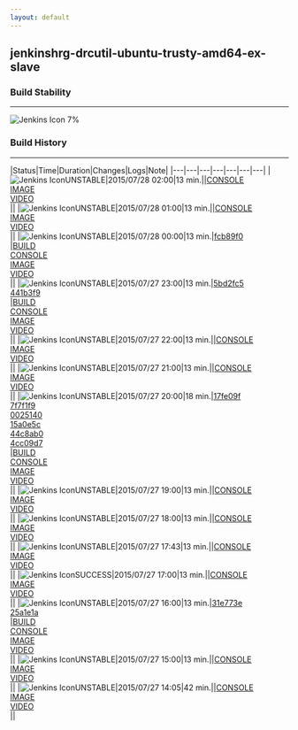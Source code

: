 ```yaml
---
layout: default
---
```

## jenkinshrg-drcutil-ubuntu-trusty-amd64-ex-slave
### Build Stability
___
![Jenkins Icon](http://jenkinshrg.github.io/images/48x48/health-00to19.png)
7%
  
### Build History
___
|Status|Time|Duration|Changes|Logs|Note|
|---|---|---|---|---|---|---|
|![Jenkins Icon](http://jenkinshrg.github.io/images/24x24/yellow.png)UNSTABLE|2015/07/28 02:00|13 min.||[CONSOLE](https://drive.google.com/file/d/0B54sHwaxmuM4ZW55X3BEbGY3aEU/view?usp=drivesdk)<br>[IMAGE](https://drive.google.com/file/d/0B54sHwaxmuM4YnREQWJwU0k3eXM/view?usp=drivesdk)<br>[VIDEO](https://drive.google.com/file/d/0B54sHwaxmuM4dWFRSnhuTDRHekU/view?usp=drivesdk)<br>||
|![Jenkins Icon](http://jenkinshrg.github.io/images/24x24/yellow.png)UNSTABLE|2015/07/28 01:00|13 min.||[CONSOLE](https://drive.google.com/file/d/0B54sHwaxmuM4U2w4NzRtaDc2YWs/view?usp=drivesdk)<br>[IMAGE](https://drive.google.com/file/d/0B54sHwaxmuM4N0p5cF8xU1h6Skk/view?usp=drivesdk)<br>[VIDEO](https://drive.google.com/file/d/0B54sHwaxmuM4S2hEdExscmlhaGc/view?usp=drivesdk)<br>||
|![Jenkins Icon](http://jenkinshrg.github.io/images/24x24/yellow.png)UNSTABLE|2015/07/28 00:00|13 min.|[fcb89f0](https://github.com/jrl-umi3218/hmc2/commit/fcb89f0a08fd431cf55bcce835744ea569c92614)<br>|[BUILD](https://drive.google.com/file/d/0B54sHwaxmuM4elZMVERpaGl2ckU/view?usp=drivesdk)<br>[CONSOLE](https://drive.google.com/file/d/0B54sHwaxmuM4NW5Wal9HOC1tUW8/view?usp=drivesdk)<br>[IMAGE](https://drive.google.com/file/d/0B54sHwaxmuM4ODA1T1diZWNFclU/view?usp=drivesdk)<br>[VIDEO](https://drive.google.com/file/d/0B54sHwaxmuM4SzNoZDRsc2ppRTQ/view?usp=drivesdk)<br>||
|![Jenkins Icon](http://jenkinshrg.github.io/images/24x24/yellow.png)UNSTABLE|2015/07/27 23:00|13 min.|[5bd2fc5](https://github.com/fkanehiro/hrpsys-base/commit/5bd2fc5c4207936be7fb08460a2597bef6c006b5)<br>[441b3f9](https://github.com/fkanehiro/hrpsys-base/commit/441b3f98270d7a15caff7ea601c1e12e2c720ba6)<br>|[BUILD](https://drive.google.com/file/d/0B54sHwaxmuM4M1BETFpYcS1CVm8/view?usp=drivesdk)<br>[CONSOLE](https://drive.google.com/file/d/0B54sHwaxmuM4dVdqVklHYUdtWlE/view?usp=drivesdk)<br>[IMAGE](https://drive.google.com/file/d/0B54sHwaxmuM4UjF0TmZ6VExzdUE/view?usp=drivesdk)<br>[VIDEO](https://drive.google.com/file/d/0B54sHwaxmuM4SndSWVVRTXVYdGs/view?usp=drivesdk)<br>||
|![Jenkins Icon](http://jenkinshrg.github.io/images/24x24/yellow.png)UNSTABLE|2015/07/27 22:00|13 min.||[CONSOLE](https://drive.google.com/file/d/0B54sHwaxmuM4c014clE1MTBUcEU/view?usp=drivesdk)<br>[IMAGE](https://drive.google.com/file/d/0B54sHwaxmuM4Zzh2VXJPejQ3bDg/view?usp=drivesdk)<br>[VIDEO](https://drive.google.com/file/d/0B54sHwaxmuM4N0pGNlc5dEdlT0U/view?usp=drivesdk)<br>||
|![Jenkins Icon](http://jenkinshrg.github.io/images/24x24/yellow.png)UNSTABLE|2015/07/27 21:00|13 min.||[CONSOLE](https://drive.google.com/file/d/0B54sHwaxmuM4NWRUNnZvMFhrVlU/view?usp=drivesdk)<br>[IMAGE](https://drive.google.com/file/d/0B54sHwaxmuM4eUpsT2xhcXJWN3M/view?usp=drivesdk)<br>[VIDEO](https://drive.google.com/file/d/0B54sHwaxmuM4VkN3NHc4ZFF4ZEE/view?usp=drivesdk)<br>||
|![Jenkins Icon](http://jenkinshrg.github.io/images/24x24/yellow.png)UNSTABLE|2015/07/27 20:00|18 min.|[17fe09f](https://github.com/jrl-umi3218/hmc2/commit/17fe09f03d1d4b2a133c2b6c50e260e45102acb8)<br>[7f7f1f9](https://github.com/jrl-umi3218/hmc2/commit/7f7f1f9fe3d11298d0bee7d13890d08e95068351)<br>[0025140](https://github.com/jrl-umi3218/hmc2/commit/00251405849da1831c10d07cbdc9fa8457861535)<br>[15a0e5c](https://github.com/jrl-umi3218/hmc2/commit/15a0e5c06a1b1df038bc340901c8ac7e5f32234c)<br>[44c8ab0](https://github.com/jrl-umi3218/hrpsys-humanoid/commit/44c8ab0fed9803a5230416832d6d587e21f48abb)<br>[4cc09d7](https://github.com/jrl-umi3218/hrpsys-humanoid/commit/4cc09d7c17e09908f4d7d6bfacc8835e6bdcd5c8)<br>|[BUILD](https://drive.google.com/file/d/0B54sHwaxmuM4Qy1Tbkl6b2hneW8/view?usp=drivesdk)<br>[CONSOLE](https://drive.google.com/file/d/0B54sHwaxmuM4Wm5YTUxBZ1FITkE/view?usp=drivesdk)<br>[IMAGE](https://drive.google.com/file/d/0B54sHwaxmuM4M29hcG9aa0FRZWM/view?usp=drivesdk)<br>[VIDEO](https://drive.google.com/file/d/0B54sHwaxmuM4NXYtTzJiaXdwNzA/view?usp=drivesdk)<br>||
|![Jenkins Icon](http://jenkinshrg.github.io/images/24x24/yellow.png)UNSTABLE|2015/07/27 19:00|13 min.||[CONSOLE](https://drive.google.com/file/d/0B54sHwaxmuM4WUxuVncwYnpQWXM/view?usp=drivesdk)<br>[IMAGE](https://drive.google.com/file/d/0B54sHwaxmuM4WERDTGdYLWkycTQ/view?usp=drivesdk)<br>[VIDEO](https://drive.google.com/file/d/0B54sHwaxmuM4ZXdSLVZ2emltSkk/view?usp=drivesdk)<br>||
|![Jenkins Icon](http://jenkinshrg.github.io/images/24x24/yellow.png)UNSTABLE|2015/07/27 18:00|13 min.||[CONSOLE](https://drive.google.com/file/d/0B54sHwaxmuM4V2J4WGh2LXBGYjA/view?usp=drivesdk)<br>[IMAGE](https://drive.google.com/file/d/0B54sHwaxmuM4RXdBVTBxNE5qVlk/view?usp=drivesdk)<br>[VIDEO](https://drive.google.com/file/d/0B54sHwaxmuM4VHQ2TVlGay10THc/view?usp=drivesdk)<br>||
|![Jenkins Icon](http://jenkinshrg.github.io/images/24x24/yellow.png)UNSTABLE|2015/07/27 17:43|13 min.||[CONSOLE](https://drive.google.com/file/d/0B54sHwaxmuM4VDBDSlE4eWFaQ0E/view?usp=drivesdk)<br>[IMAGE](https://drive.google.com/file/d/0B54sHwaxmuM4eHc5RmFIMF9GVlU/view?usp=drivesdk)<br>[VIDEO](https://drive.google.com/file/d/0B54sHwaxmuM4RElFcW1tOUhJbTQ/view?usp=drivesdk)<br>||
|![Jenkins Icon](http://jenkinshrg.github.io/images/24x24/blue.png)SUCCESS|2015/07/27 17:00|13 min.||[CONSOLE](https://drive.google.com/file/d/0B54sHwaxmuM4dlNQZ0xBNjNmb2M/view?usp=drivesdk)<br>[IMAGE](https://drive.google.com/file/d/0B54sHwaxmuM4NHpSbzd6cmZ3b0U/view?usp=drivesdk)<br>[VIDEO](https://drive.google.com/file/d/0B54sHwaxmuM4blFrbTVxQU9CWTA/view?usp=drivesdk)<br>||
|![Jenkins Icon](http://jenkinshrg.github.io/images/24x24/yellow.png)UNSTABLE|2015/07/27 16:00|13 min.|[31e773e](https://github.com/fkanehiro/hrpsys-base/commit/31e773e159a8f132b97b378f264ec25a58e3d2ad)<br>[25a1e1a](https://github.com/fkanehiro/hrpsys-base/commit/25a1e1a0839a500ae3a005f22729dcdb4fef2a75)<br>|[BUILD](https://drive.google.com/file/d/0B54sHwaxmuM4U2RSOEtSNEszd2M/view?usp=drivesdk)<br>[CONSOLE](https://drive.google.com/file/d/0B54sHwaxmuM4ZFRMWXhNcXd3ZTA/view?usp=drivesdk)<br>[IMAGE](https://drive.google.com/file/d/0B54sHwaxmuM4UGU0UmxaempKOU0/view?usp=drivesdk)<br>[VIDEO](https://drive.google.com/file/d/0B54sHwaxmuM4V0c1N25vYmxUSjQ/view?usp=drivesdk)<br>||
|![Jenkins Icon](http://jenkinshrg.github.io/images/24x24/yellow.png)UNSTABLE|2015/07/27 15:00|13 min.||[CONSOLE](https://drive.google.com/file/d/0B54sHwaxmuM4NkNHcWZjdVl1UVU/view?usp=drivesdk)<br>[IMAGE](https://drive.google.com/file/d/0B54sHwaxmuM4OFZMWl9HZzR3M0E/view?usp=drivesdk)<br>[VIDEO](https://drive.google.com/file/d/0B54sHwaxmuM4ekJlck1mSzVIMjg/view?usp=drivesdk)<br>||
|![Jenkins Icon](http://jenkinshrg.github.io/images/24x24/yellow.png)UNSTABLE|2015/07/27 14:05|42 min.||[CONSOLE](https://drive.google.com/file/d/0B54sHwaxmuM4QmRld1pIUlRsWEU/view?usp=drivesdk)<br>[IMAGE](https://drive.google.com/file/d/0B54sHwaxmuM4aWxnN1c0VXhJT2M/view?usp=drivesdk)<br>[VIDEO](https://drive.google.com/file/d/0B54sHwaxmuM4REM1UkNvQS1ibEE/view?usp=drivesdk)<br>||
